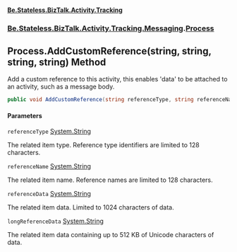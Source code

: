#### [Be.Stateless.BizTalk.Activity.Tracking](README.md 'README')
### [Be.Stateless.BizTalk.Activity.Tracking.Messaging](Be.Stateless.BizTalk.Activity.Tracking.Messaging.md 'Be.Stateless.BizTalk.Activity.Tracking.Messaging').[Process](Process.md 'Be.Stateless.BizTalk.Activity.Tracking.Messaging.Process')

## Process.AddCustomReference(string, string, string, string) Method

Add a custom reference to this activity, this enables 'data' to be attached to an activity, such as a message body.

```csharp
public void AddCustomReference(string referenceType, string referenceName, string referenceData, string longReferenceData);
```
#### Parameters

<a name='Be.Stateless.BizTalk.Activity.Tracking.Messaging.Process.AddCustomReference(string,string,string,string).referenceType'></a>

`referenceType` [System.String](https://docs.microsoft.com/en-us/dotnet/api/System.String 'System.String')

The related item type. Reference type identifiers are limited to 128 characters.

<a name='Be.Stateless.BizTalk.Activity.Tracking.Messaging.Process.AddCustomReference(string,string,string,string).referenceName'></a>

`referenceName` [System.String](https://docs.microsoft.com/en-us/dotnet/api/System.String 'System.String')

The related item name. Reference names are limited to 128 characters.

<a name='Be.Stateless.BizTalk.Activity.Tracking.Messaging.Process.AddCustomReference(string,string,string,string).referenceData'></a>

`referenceData` [System.String](https://docs.microsoft.com/en-us/dotnet/api/System.String 'System.String')

The related item data. Limited to 1024 characters of data.

<a name='Be.Stateless.BizTalk.Activity.Tracking.Messaging.Process.AddCustomReference(string,string,string,string).longReferenceData'></a>

`longReferenceData` [System.String](https://docs.microsoft.com/en-us/dotnet/api/System.String 'System.String')

The related item data containing up to 512 KB of Unicode characters of data.